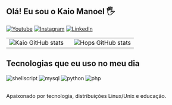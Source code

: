 ## Olá! Eu sou o Kaio Manoel 🖐️

[![Youtube](https://img.shields.io/badge/YouTube-FF0000?style=for-the-badge&logo=youtube&logoColor=white)]()
[![Instagram](https://img.shields.io/badge/Instagram-E4405F?style=for-the-badge&logo=instagram&logoColor=white)](https://instagram.com/kaiolimac)
[![LinkedIn](https://img.shields.io/badge/LinkedIn-0077B5?style=for-the-badge&logo=linkedin&logoColor=white)](https://www.linkedin.com/in/kaio-manoel-3934b0252/)

<table style="width:100%">
  <tr>
    <td style="padding-right:20px">
      <img src="https://github-readme-stats.vercel.app/api?username=Kaiocut&theme=blue-green" alt="Kaio GitHub stats" style="border: none;">
    </td>
    <td>
      <img src="https://github-readme-stats.vercel.app/api/top-langs/?username=Kaiocut&theme=blue-green" alt="Hops GitHub stats" style="border: none;">
    </td>
  </tr>
</table>

## Tecnologias que eu uso no meu dia

<div style="display: inline_block">
  <img align="center" alt="shellscript" src="https://img.shields.io/badge/Shell_Script-121011?style=for-the-badge&logo=gnu-bash&logoColor=white" />
  <img align="center" alt="mysql" src="https://img.shields.io/badge/MySQL-00000F?style=for-the-badge&logo=mysql&logoColor=white" />
  <img align="center" alt="python" src="https://img.shields.io/badge/Python-3776AB?style=for-the-badge&logo=python&logoColor=white" />
  <img align="center" alt="php" src="https://img.shields.io/badge/PHP-777BB4?style=for-the-badge&logo=php&logoColor=white" />

</div><br/>

Apaixonado por tecnologia, distribuições Linux/Unix e educação.
